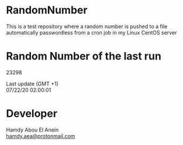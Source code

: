 # RandomNumber    
This is a test repository where a random number is pushed to a file automatically passwordless from a cron job in my Linux CentOS server    
# Random Number of the last run   
23298
      
Last update (GMT +1)    
07/22/20 02:00:01
# Developer    
Hamdy Abou El Anein   
hamdy.aea@protonmail.com
